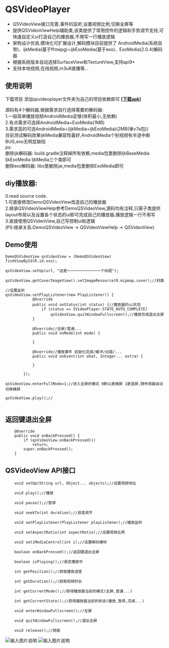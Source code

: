 QSVideoPlayer
====
  * QSVideoView接口完善,事件的监听,设置视频比例,切换全屏等
  * 提供QSVideoViewHelp辅助类,该类提供了常用控件的逻辑和手势调节支持,可快速自定义ui打造自己的播放器,不用写一行播放逻辑
  * 架构设计优良,模块化可扩展设计,解码模块目前提供了 AndroidMedia(系统自带)、ijkMedia(基于ffmepg)+ijkExoMedia(基于exo)、ExoMedia(2.0.4)解码器
  * 根据系统版本自动选择SurfaceView和TextureView,支持api9+
  * 支持本地视频,在线视频,m3u8直播等...



## 使用说明
下载项目 添加qsvideoplayer文件夹为自己的项目依赖即可 [ **[下载apk]** ](http://git.oschina.net/sakaue/QSVideoPayer/raw/master/source/app-debug-2.0.apk)


源码有4个解码器,根据需求自行选择需要的解码器:<br/>
1.一般简单播放视频AndroidMedia足够(体积最小,无依赖)<br/>
2.有点需求可选择AndroidMedia+ExoMedia(1MB)<br/>
3.需求高的可选AndroidMedia+(ijkMedia+ijkExoMedia)(2MB(单v7a包))<br/>
目前测试解码效果ijkMedia兼容性最好,AndroidMedia个别视频有半途中断BUG,exo无明显缺陷<br/>
ps:<br/>删除ijk解码器: build.gradle注释掉所有依赖,media包里删除IjkBaseMedia IjkExoMedia IjkMedia三个类即可<br/>
删除exo解码器: libs里删除jar,media包里删除ExoMedia即可<br/>

## diy播放器:
0.read source code.<br/>
1.可直接修改DemoQSVideoView改造自己的播放器<br/>
2.继承QSVideoViewHelp参考DemoQSVideoView,源码均有注释,只需子类提供layout布局以及设置各个状态的ui即可完成自己的播放器,播放逻辑一行不用写<br/>
3.直接使用QSVideoView,自己写控制ui和逻辑<br/>
(PS:继承关系:DemoQSVideoView → QSVideoViewHelp → QSVideoView)


## Demo使用
```
DemoQSVideoView qsVideoView = (DemoQSVideoView) findViewById(R.id.xxx);

qsVideoView.setUp(url, "这是一一一一一一一一一个标题");

qsVideoView.getCoverImageView().setImageResource(R.mipmap.cover);//封面

//设置监听
qsVideoView.setPlayListener(new PlayListener() {
            @Override
            public void onStatus(int status) {//播放器的ui状态
                if (status == IVideoPlayer.STATE_AUTO_COMPLETE)
                    qsVideoView.quitWindowFullscreen();//播放完成退出全屏
            }

            @Override//全屏/普通...
            public void onMode(int mode) {

            }

            @Override//播放事件 初始化完成/缓冲/出错/...
            public void onEvent(int what, Integer... extra) {

            }

        });

qsVideoView.enterFullMode=1;//进入全屏的模式 0默认是横屏 1是竖屏,随传感器自动切换横屏

qsVideoView.play();//


```

## 返回键退出全屏
```
    @Override
    public void onBackPressed() {
        if (qsVideoView.onBackPressed())
            return;
        super.onBackPressed();
    }
```


## QSVideoView API接口
```
    void setUp(String url, Object... objects);//设置视频地址

    void play();//播放

    void pause();//暂停

    void seekTo(int duration);//进度调节

    void setPlayListener(PlayListener playListener);//播放监听

    void setAspectRatio(int aspectRatio);//设置视频比例

    void setiMediaControl(int i);//设置解码模块

    boolean onBackPressed();//返回键退出全屏

    boolean isPlaying();//是否播放中

    int getPosition();//获取播放进度

    int getDuration();//获取视频时长

    int getCurrentMode();//获得播放器当前的模式(全屏,普通...)

    int getCurrentState();//获得播放器当前的状态(播放,暂停,完成...)

    void enterWindowFullscreen();//全屏

    void quitWindowFullscreen();//退出全屏

    void release();//销毁

```

![输入图片说明](http://git.oschina.net/uploads/images/2017/0409/201818_d6e50594_530535.jpeg "在这里输入图片标题")
![输入图片说明](http://git.oschina.net/uploads/images/2017/0224/180438_84c8332c_530535.jpeg "在这里输入图片标题")